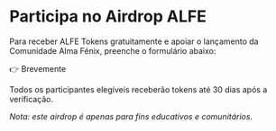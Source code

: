 # Participa no Airdrop ALFE

Para receber ALFE Tokens gratuitamente e apoiar o lançamento da Comunidade Alma Fénix, preenche o formulário abaixo:

👉 Brevemente 

Todos os participantes elegíveis receberão tokens até 30 dias após a verificação.

*Nota: este airdrop é apenas para fins educativos e comunitários.*
